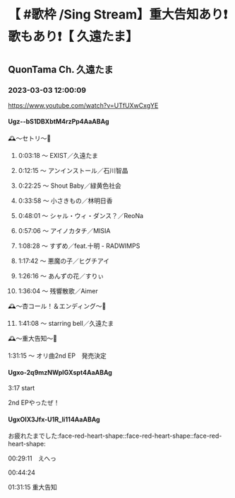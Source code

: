 # 【 #歌枠 /Sing Stream】重大告知あり❗️歌もあり❗️【 久遠たま】

## QuonTama Ch. 久遠たま

### 2023-03-03 12:00:09

https://www.youtube.com/watch?v=UTfUXwCxgYE

#### Ugz--bS1DBXbtM4rzPp4AaABAg

🕰～セトリ～🥀



01. 0:03:18 ～ EXIST／久遠たま

02. 0:12:15 ～ アンインストール／石川智晶

03. 0:22:25 ～ Shout Baby／緑黄色社会

04. 0:33:58 ～ 小さきもの／林明日香

05. 0:48:01 ～ シャル・ウィ・ダンス？／ReoNa

06. 0:57:06 ～ アイノカタチ／MISIA

07. 1:08:28 ～ すずめ／feat.十明 - RADWIMPS

08. 1:17:42 ～ 悪魔の子／ヒグチアイ

09. 1:26:16 ～ あんずの花／すりぃ

10. 1:36:04 ～ 残響散歌／Aimer



🕰～杏コール！＆エンディング～🥀



11. 1:41:08 ～ starring bell／久遠たま



🕰～重大告知～🥀



1:31:15 ～ オリ曲2nd EP　発売決定



#### Ugxo-2q9mzNWplGXspt4AaABAg

3:17 start



2nd EPやったぜ！



#### UgxOIX3Jfx-U1R_li114AaABAg

お疲れたまでした:face-red-heart-shape::face-red-heart-shape::face-red-heart-shape:

00:29:11　えへっ

00:44:24

01:31:15 重大告知

